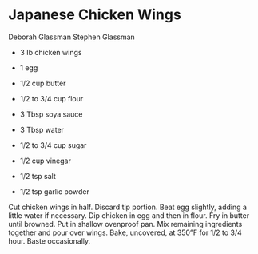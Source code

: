 # Japanese Chicken Wings

Deborah Glassman
Stephen Glassman

- 3 Ib chicken wings
- 1 egg
- 1/2 cup butter
- 1/2 to 3/4 cup flour
- 3 Tbsp soya sauce

- 3 Tbsp water
- 1/2 to 3/4 cup sugar
- 1/2 cup vinegar
- 1/2 tsp salt
- 1/2 tsp garlic powder

Cut chicken wings in half. Discard tip portion. Beat egg slightly, adding a little water if necessary. Dip chicken in egg and then in flour. Fry in butter until browned. Put in shallow ovenproof pan. Mix remaining ingredients together and pour over wings. Bake, uncovered, at 350°F for 1/2 to 3/4 hour. Baste occasionally.